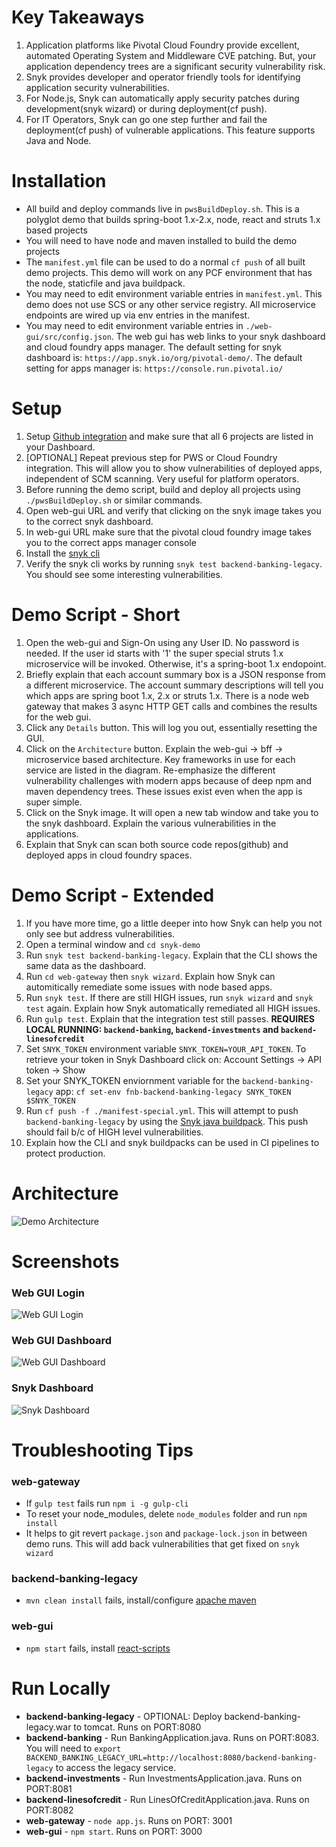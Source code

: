# Key Takeaways
1. Application platforms like Pivotal Cloud Foundry provide excellent, automated Operating System
and Middleware CVE patching. But, your application dependency trees are a significant security vulnerability
risk.  
1. Snyk provides developer and operator friendly tools for identifying application security vulnerabilities.
1. For Node.js, Snyk can automatically apply security patches during 
development(snyk wizard) or during deployment(cf push).
1. For IT Operators, Snyk can go one step further and fail the deployment(cf push) of vulnerable applications. This 
feature supports Java and Node.

# Installation
* All build and deploy commands live in `pwsBuildDeploy.sh`. 
This is a polyglot demo that builds spring-boot 1.x-2.x, node, react and struts 1.x based projects
* You will need to have node and maven installed to build the demo projects
* The `manifest.yml` file can be used to do a normal `cf push` of all built demo projects. This demo 
will work on any PCF environment that has the node, staticfile and java buildpack.
* You may need to edit environment variable entries in `manifest.yml`. This
demo does not use SCS or any other service registry. All microservice endpoints are wired up via env entries
in the manifest.
* You may need to edit environment variable entries in `./web-gui/src/config.json`. The web gui has web 
links to your snyk dashboard and cloud foundry apps manager. The default setting for snyk 
dashboard is: `https://app.snyk.io/org/pivotal-demo/`. The default setting for apps manager 
is: `https://console.run.pivotal.io/`

# Setup
1. Setup [Github integration](https://app.snyk.io/org/pivotal-demo/integrations) and make sure that all 6 projects are listed in your Dashboard. 
1. [OPTIONAL] Repeat previous step for PWS or Cloud Foundry integration. This will allow you to show vulnerabilities of
deployed apps, independent of SCM scanning. Very useful for platform operators.
1. Before running the demo script, build and deploy all projects using `./pwsBuildDeploy.sh` or similar commands.
1. Open web-gui URL and verify that clicking on the snyk image takes you to the correct snyk dashboard. 
1. In web-gui URL make sure that the pivotal cloud foundry image takes you to the correct apps manager console
1. Install the [snyk cli](https://snyk.io/docs/using-snyk)
1. Verify the snyk cli works by running `snyk test backend-banking-legacy`. You should see some interesting vulnerabilities.

# Demo Script - Short
1. Open the web-gui and Sign-On using any User ID. No password is needed. If the user id starts with '1' the super special
struts 1.x microservice will be invoked. Otherwise, it's a spring-boot 1.x endopoint.
1. Briefly explain that each account summary box is a JSON response from a different microservice. The account summary
descriptions will tell you which apps are spring boot 1.x, 2.x or struts 1.x. There is a node web gateway that makes 3 async HTTP GET calls
and combines the results for the web gui.
1. Click any `Details` button. This will log you out, essentially resetting the GUI.
1. Click on the `Architecture` button. Explain the web-gui -> bff -> microservice based architecture. Key frameworks
in use for each service are listed in the diagram. Re-emphasize the different vulnerability challenges
with modern apps because of deep npm and maven dependency trees. These issues exist even when the app is super simple.
1. Click on the Snyk image. It will open a new tab window and take you to the snyk dashboard. Explain the various 
vulnerabilities in the applications. 
1. Explain that Snyk can scan both source code repos(github) and deployed apps in cloud foundry spaces. 

# Demo Script - Extended
1. If you have more time, go a little deeper into how Snyk can help you not only see but address vulnerabilities.
1. Open a terminal window and `cd snyk-demo`
1. Run `snyk test backend-banking-legacy`. Explain that the CLI shows the same data as the dashboard.
1. Run `cd web-gateway` then `snyk wizard`. Explain how Snyk can automitically remediate some issues with node based apps.
1. Run `snyk test`. If there are still HIGH issues, run `snyk wizard` and `snyk test` again. Explain how Snyk 
automatically remediated all HIGH issues.
1. Run `gulp test`. Explain that the integration test still passes. **REQUIRES LOCAL RUNNING: `backend-banking`, 
`backend-investments` and `backend-linesofcredit`**
1. Set `SNYK_TOKEN` environment variable `SNYK_TOKEN=YOUR_API_TOKEN`. To retrieve your token in Snyk Dashboard click on: 
Account Settings -> API token -> Show 
1. Set your SNYK_TOKEN enviornment variable for the `backend-banking-legacy` app: `cf set-env fnb-backend-banking-legacy SNYK_TOKEN $SNYK_TOKEN`
1. Run `cf push -f ./manifest-special.yml`. This will attempt to push `backend-banking-legacy` by using the [Snyk java buildpack](https://github.com/AH7/java-buildpack).
This push should fail b/c of HIGH level vulnerabilities. 
1. Explain how the CLI and snyk buildpacks can be used in CI pipelines to protect production.

# Architecture 
![Demo Architecture](fake-bank-architecture.png) 

# Screenshots
### Web GUI Login 
![Web GUI Login](web-gui-login.png)

### Web GUI Dashboard
![Web GUI Dashboard](web-gui-dashboard.png) 
### Snyk Dashboard
![Snyk Dashboard](snyk-dashboard.png) 

# Troubleshooting Tips
### web-gateway
* If `gulp test` fails run `npm i -g gulp-cli`
* To reset your node_modules, delete `node_modules` folder and run `npm install`
* It helps to git revert `package.json` and `package-lock.json` in between demo runs.
This will add back vulnerabilities that get fixed on `snyk wizard`
### backend-banking-legacy
* `mvn clean install` fails, install/configure [apache maven](https://maven.apache.org/download.cgi)
### web-gui
* `npm start` fails, install [react-scripts](https://www.npmjs.com/package/react-scripts) 

# Run Locally
* **backend-banking-legacy** - OPTIONAL: Deploy backend-banking-legacy.war to tomcat. Runs on PORT:8080
* **backend-banking** - Run BankingApplication.java. Runs on PORT:8083. You will need to `export BACKEND_BANKING_LEGACY_URL=http://localhost:8080/backend-banking-legacy` to access the legacy service.
* **backend-investments** - Run InvestmentsApplication.java. Runs on PORT:8081
* **backend-linesofcredit** - Run LinesOfCreditApplication.java. Runs on PORT:8082
* **web-gateway** - `node app.js`. Runs on PORT: 3001
* **web-gui** - `npm start`. Runs on PORT: 3000

